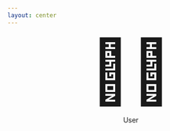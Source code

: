 ```yaml
---
layout: center
---
```


<div class="center">
  <div class="user-icon">
    🧑‍💻
  </div>
  <p>User</p>
</div>

<style>
.center {
  text-align: center;
}

.user-icon {
  font-size: 8rem; /* make the icon large and prominent */
}
</style>
